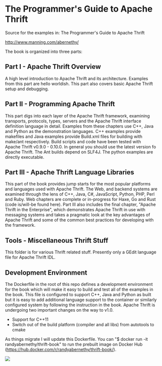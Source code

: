 The Programmer's Guide to Apache Thrift
=======================================

Source for the examples in: The Programmer's Guide to Apache Thrift

http://www.manning.com/abernethy/

The book is organized into three parts:

Part I - Apache Thrift Overview
-------------------------------

A high level introduction to Apache Thrift and its architecture. Examples from this part are hello worldish. This part also covers basic Apache Thrift setup and debugging.

Part II - Programming Apache Thrift
-----------------------------------

This part digs into each layer of the Apache Thrift framework, examining transports, protocols, types, servers and the Apache Thrift interface definition language in detail. Examples from these chapters use C++, Java and Python as the demonstration languages. C++ examples provide makefiles and Java examples provide Build.xml files for building with make/ant respectively. Build scripts and code  have been tested with Apache Thrift v0.9.0 - 0.10.0. In general you should use the latest version fo Apache Thrift. The Ant builds depend on SLF4J. The python examples are directly executable.

Part III - Apache Thrift Language Libraries
-------------------------------------------

This part of the book provides jump starts for the most popular platforms and languages used with Apache Thrift. The Web, and backend systems are examined through the lens of C++, Java, C#, JavaScript, Python, PHP, Perl and Ruby. Web chapters are complete or in-progress for Haxe, Go and Rust (code is/will-be found here). Part III also includes the final chapter, "Apache Thrift in the Enterprise", which demonstrates Apache Thrift in use with messaging systems and takes a pragmatic look at the key advantages of Apache Thrift and some of the common best practices for developing with the framework.

Tools - Miscellaneous Thrift Stuff
----------------------------------

This folder is for various Thrift related stuff. Presently only a GEdit language file for Apache Thrift IDL.

Development Environment
-----------------------

The Dockerfile in the root of this repo defines a development environment for the book which will make it easy to build and test all of the examples in the book. This file is configured to support C++, Java and Python as built but it is easy to add additional language support to the container or similarly configured system by following the instruction in the book. Apache Thrift is undergoing two important changes on the way to v1.0. 

 - Support for C++11
 - Switch out of the build platform (compiler and all libs) from autotools to cmake

As things migrate I will update this Dockerfile. You can "$ docker run -it randyabernethy/thrift-book" to run the prebuilt image on Docker Hub (https://hub.docker.com/r/randyabernethy/thrift-book/).

[![](https://images.microbadger.com/badges/image/randyabernethy/thrift-book.svg)](https://microbadger.com/images/randyabernethy/thrift-book "Thrift Book Layers")


